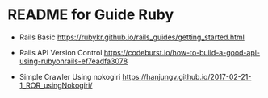 # README for Guide Ruby

- Rails Basic
  https://rubykr.github.io/rails_guides/getting_started.html

- Rails API Version Control
  https://codeburst.io/how-to-build-a-good-api-using-rubyonrails-ef7eadfa3078

- Simple Crawler Using nokogiri
  https://hanjungv.github.io/2017-02-21-1_ROR_usingNokogiri/
